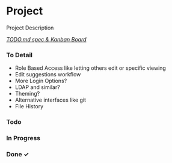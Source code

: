 # Project

Project Description

<em>[TODO.md spec & Kanban Board](https://bit.ly/3fCwKfM)</em>

### To Detail

- Role Based Access like letting others edit or specific viewing
- Edit suggestions workflow
- More Login Options?
- LDAP and similar?
- Theming?
- Alternative interfaces like git
- File History

### Todo

### In Progress

### Done ✓
